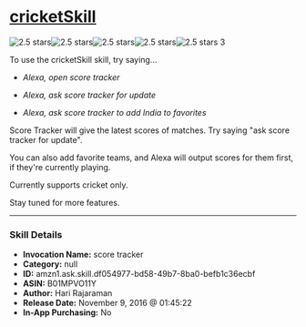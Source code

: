 # [cricketSkill](http://alexa.amazon.com/#skills/amzn1.ask.skill.df054977-bd58-49b7-8ba0-befb1c36ecbf)
![2.5 stars](../../images/ic_star_black_18dp_1x.png)![2.5 stars](../../images/ic_star_black_18dp_1x.png)![2.5 stars](../../images/ic_star_half_black_18dp_1x.png)![2.5 stars](../../images/ic_star_border_black_18dp_1x.png)![2.5 stars](../../images/ic_star_border_black_18dp_1x.png) 3

To use the cricketSkill skill, try saying...

* *Alexa, open score tracker*

* *Alexa, ask score tracker for update*

* *Alexa, ask score tracker to add India to favorites*

Score Tracker will give the latest scores of matches. Try saying "ask score tracker for update".

You can also add favorite teams, and Alexa will output scores for them first, if they're currently playing.

Currently supports cricket only.

Stay tuned for more features.

***

### Skill Details

* **Invocation Name:** score tracker
* **Category:** null
* **ID:** amzn1.ask.skill.df054977-bd58-49b7-8ba0-befb1c36ecbf
* **ASIN:** B01MPVO11Y
* **Author:** Hari Rajaraman
* **Release Date:** November 9, 2016 @ 01:45:22
* **In-App Purchasing:** No
